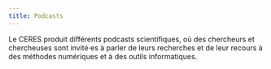 ```yaml
---
title: Podcasts
---
```


Le CERES produit différents podcasts scientifiques, où des chercheurs et chercheuses sont invité·es à parler de leurs recherches et de leur recours à des méthodes numériques et à des outils informatiques.